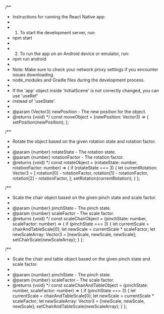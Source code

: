 /**
 * Instructions for running the React Native app:
 *
 * 1. To start the development server, run:
 *    npm start
 *
 * 2. To run the app on an Android device or emulator, run:
 *    npm run android
 *
 * Note: Make sure to check your network proxy settings if you encounter issues downloading
 * node_modules and Gradle files during the development process.
 *
 * If the 'app' object inside 'InitialScene' is not correctly changed, you can use 'useRef'
 * instead of 'useState'.
 *
 * @param {Vector3} newPosition - The new position for the object.
 * @returns {void}
 */
const moveObject = (newPosition: Vector3) => {
  setPosition(newPosition);
};

/**
 * Rotate the object based on the given rotation state and rotation factor.
 *
 * @param {number} rotateState - The rotation state.
 * @param {number} rotationFactor - The rotation factor.
 * @returns {void}
 */
const rotateObject = (rotateState: number, rotationFactor: number) => {
  if (rotateState === 3) {
    let currentRotation: Vector3 = [
      rotation[0] - rotationFactor,
      rotation[1] - rotationFactor,
      rotation[2] - rotationFactor,
    ];
    setRotation(currentRotation);
  }
};

/**
 * Scale the chair object based on the given pinch state and scale factor.
 *
 * @param {number} pinchState - The pinch state.
 * @param {number} scaleFactor - The scale factor.
 * @returns {void}
 */
const scaleChairObject = (pinchState: number, scaleFactor: number) => {
  if (pinchState === 3) {
    let currentScale = chairAndTableScale[0];
    let newScale = currentScale * scaleFactor;
    let newScaleArray: Vector3 = [newScale, newScale, newScale];
    setChairScale(newScaleArray);
  }
};

/**
 * Scale the chair and table object based on the given pinch state and scale factor.
 *
 * @param {number} pinchState - The pinch state.
 * @param {number} scaleFactor - The scale factor.
 * @returns {void}
 */
const scaleChairAndTableObject = (pinchState: number, scaleFactor: number) => {
  if (pinchState === 3) {
    let currentScale = chairAndTableScale[0];
    let newScale = currentScale * scaleFactor;
    let newScaleArray: Vector3 = [newScale, newScale, newScale];
    setChairAndTableScale(newScaleArray);
  }
};
